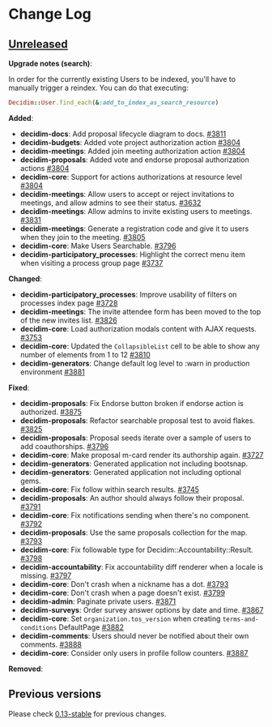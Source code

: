 # Change Log

## [Unreleased](https://github.com/decidim/decidim/tree/HEAD)

**Upgrade notes (search)**:

In order for the currently existing Users to be indexed, you'll have to manually trigger a reindex. You can do that executing:

```ruby
Decidim::User.find_each(&:add_to_index_as_search_resource)
```

**Added**:

- **decidim-docs**: Add proposal lifecycle diagram to docs. [\#3811](https://github.com/decidim/decidim/pull/3811)
- **decidim-budgets**: Added vote project authorization action [\#3804](https://github.com/decidim/decidim/pull/3804)
- **decidim-meetings**: Added join meeting authorization action [\#3804](https://github.com/decidim/decidim/pull/3804)
- **decidim-proposals**: Added vote and endorse proposal authorization actions [\#3804](https://github.com/decidim/decidim/pull/3804)
- **decidim-core**: Support for actions authorizations at resource level [\#3804](https://github.com/decidim/decidim/pull/3804)
- **decidim-meetings**: Allow users to accept or reject invitations to meetings, and allow admins to see their status. [\#3632](https://github.com/decidim/decidim/pull/3632)
- **decidim-meetings**: Allow admins to invite existing users to meetings. [\#3831](https://github.com/decidim/decidim/pull/3831)
- **decidim-meetings**: Generate a registration code and give it to users when they join to the meeting. [\#3805](https://github.com/decidim/decidim/pull/3805)
- **decidim-core**: Make Users Searchable. [\#3796](https://github.com/decidim/decidim/pull/3796)
- **decidim-participatory_processes**: Highlight the correct menu item when visiting a process group page [\#3737](https://github.com/decidim/decidim/pull/3737)

**Changed**:

- **decidim-participatory_processes**: Improve usability of filters on processes index page [\#3728](https://github.com/decidim/decidim/pull/3728)
- **decidim-meetings**: The invite attendee form has been moved to the top of the new invites list. [\#3826](https://github.com/decidim/decidim/pull/3826)
- **decidim-core**: Load authorization modals content with AJAX requests. [\#3753](https://github.com/decidim/decidim/pull/3753)
- **decidim-core**: Updated the `CollapsibleList` cell to be able to show any number of elements from 1 to 12 [\#3810](https://github.com/decidim/decidim/pull/3810)
- **decidim-generators**: Change default log level to :warn in production environment [\#3881](https://github.com/decidim/decidim/pull/3881)

**Fixed**:

- **decidim-proposals**: Fix Endorse button broken if endorse action is authorized. [\#3875](https://github.com/decidim/decidim/pull/3875)
- **decidim-proposals**: Refactor searchable proposal test to avoid flakes. [\#3825](https://github.com/decidim/decidim/pull/3825)
- **decidim-proposals**: Proposal seeds iterate over a sample of users to add coauthorships. [\#3796](https://github.com/decidim/decidim/pull/3796)
- **decidim-core**: Make proposal m-card render its authorship again. [\#3727](https://github.com/decidim/decidim/pull/3727)
- **decidim-generators**: Generated application not including bootsnap.
- **decidim-generators**: Generated application not including optional gems.
- **decidim-core**: Fix follow within search results. [\#3745](https://github.com/decidim/decidim/pull/3745)
- **decidim-proposals**: An author should always follow their proposal. [\#3791](https://github.com/decidim/decidim/pull/3791)
- **decidim-core**: Fix notifications sending when there's no component. [\#3792](https://github.com/decidim/decidim/pull/3792)
- **decidim-proposals**: Use the same proposals collection for the map. [\#3793](https://github.com/decidim/decidim/pull/3793)
- **decidim-core**: Fix followable type for Decidim::Accountability::Result. [\#3798](https://github.com/decidim/decidim/pull/3798)
- **decidim-accountability**: Fix accountability diff renderer when a locale is missing. [\#3797](https://github.com/decidim/decidim/pull/3797)
- **decidim-core**: Don't crash when a nickname has a dot. [\#3793](https://github.com/decidim/decidim/pull/3793)
- **decidim-core**: Don't crash when a page doesn't exist. [\#3799](https://github.com/decidim/decidim/pull/3799)
- **decidim-admin**: Paginate private users. [\#3871](https://github.com/decidim/decidim/pull/3871)
- **decidim-surveys**: Order survey answer options by date and time. [#3867](https://github.com/decidim/decidim/pull/3867)
- **decidim-core**: Set `organization.tos_version` when creating `terms-and-conditions` DefaultPage [#3882](https://github.com/decidim/decidim/pull/3882)
- **decidim-comments**: Users should never be notified about their own comments. [\#3888](https://github.com/decidim/decidim/pull/3888)
- **decidim-core**: Consider only users in profile follow counters. [\#3887](https://github.com/decidim/decidim/pull/3887)

**Removed**:

## Previous versions

Please check [0.13-stable](https://github.com/decidim/decidim/blob/0.13-stable/CHANGELOG.md) for previous changes.
